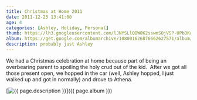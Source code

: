 ```yaml
---
title: Christmas at Home 2011
date: 2011-12-25 13:41:00
age: 4
categories: [Ashley, Holiday, Personal]
thumb: https://lh3.googleusercontent.com/lJNYSLlQIW0K2sswmSOjVSP-UPbDKaOzFTQypz7q_GXPy631s7FdvYOX8ddNhbZs8ft4VVcNHNIgP_iLfZMMdPlzvemiM037kngYU9bJ2Q=w293-h220
album: https://get.google.com/albumarchive/108001626876662627571/album/AF1QipNxSCwG4D1wbNSKBYprCX9qT1qJQeMps3I--hc7?source=pwa&authKey=CN-7vpf2t4rrZQ
description: probably just Ashley
---
```

We had a Christmas celebration at home because part of being an overbearing parent to spoiling the holy crud out of the kid.  After we got all those present open, we hopped in the car (well, Ashley hopped, I just walked up and got in normally) and drove to Athena.

[<img src="{{ page.thumb }}" alt="{{ page.description }}" class="wyseguys-album"/>]({{ page.album }})